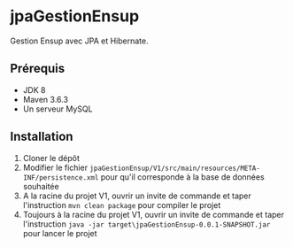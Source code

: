 # jpaGestionEnsup

Gestion Ensup avec JPA et Hibernate.

## Prérequis

- JDK 8
- Maven 3.6.3
- Un serveur MySQL

## Installation

1. Cloner le dépôt
2. Modifier le fichier `jpaGestionEnsup/V1/src/main/resources/META-INF/persistence.xml` pour qu'il corresponde à la base de données souhaitée
3. A la racine du projet V1, ouvrir un invite de commande et taper l'instruction `mvn clean package` pour compiler le projet
4. Toujours à la racine du projet V1, ouvrir un invite de commande et taper l'instruction `java -jar target\jpaGestionEnsup-0.0.1-SNAPSHOT.jar` pour lancer le projet
